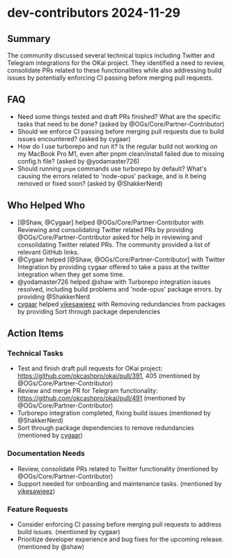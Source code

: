 # dev-contributors 2024-11-29

## Summary
The community discussed several technical topics including Twitter and Telegram integrations for the OKai project. They identified a need to review, consolidate PRs related to these functionalities while also addressing build issues by potentially enforcing CI passing before merging pull requests.

## FAQ
- Need some things tested and draft PRs finished? What are the specific tasks that need to be done? (asked by @OGs/Core/Partner-Contributor)
- Should we enforce CI passing before merging pull requests due to build issues encountered? (asked by cygaar)
- How do I use turborepo and run it? Is the regular build not working on my MacBook Pro M1, even after pnpm clean/install failed due to missing config.h file? (asked by @yodamaster726)
- Should running `pnpm` commands use turborepo by default? What's causing the errors related to 'node-opus' package, and is it being removed or fixed soon? (asked by @ShakkerNerd)

## Who Helped Who
- [@Shaw, @Cygaar] helped @OGs/Core/Partner-Contributor with Reviewing and consolidating Twitter related PRs by providing @OGs/Core/Partner-Contributor asked for help in reviewing and consolidating Twitter related PRs. The community provided a list of relevant GitHub links.
- @Cygaar helped [@Shaw, @OGs/Core/Partner-Contributor] with Twitter Integration by providing cygaar offered to take a pass at the twitter integration when they get some time.
- @yodamaster726 helped @shaw with Turborepo integration issues resolved, including build problems and 'node-opus' package errors. by providing @ShakkerNerd
- [cygaar](21:25) helped [yikesawjeez](21:30) with Removing redundancies from packages by providing Sort through package dependencies

## Action Items

### Technical Tasks
- Test and finish draft pull requests for OKai project: https://github.com/okcashpro/okai/pull/391, 405 (mentioned by @OGs/Core/Partner-Contributor)
- Review and merge PR for Telegram functionality: https://github.com/okcashpro/okai/pull/491 (mentioned by @OGs/Core/Partner-Contributor)
- Turborepo integration completed, fixing build issues (mentioned by @ShakkerNerd)
- Sort through package dependencies to remove redundancies (mentioned by [cygaar](21:25))

### Documentation Needs
- Review, consolidate PRs related to Twitter functionality (mentioned by @OGs/Core/Partner-Contributor)
- Support needed for onboarding and maintenance tasks. (mentioned by [yikesawjeez](21:15))

### Feature Requests
- Consider enforcing CI passing before merging pull requests to address build issues. (mentioned by cygaar)
- Prioritize developer experience and bug fixes for the upcoming release. (mentioned by @shaw)